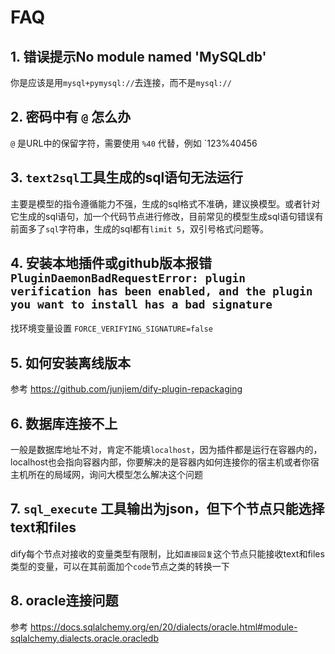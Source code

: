 # FAQ

## 1. 错误提示No module named 'MySQLdb'
你是应该是用`mysql+pymysql://`去连接，而不是`mysql://`

## 2. 密码中有 `@` 怎么办
`@` 是URL中的保留字符，需要使用 `%40` 代替，例如 `123%40456

## 3. `text2sql`工具生成的sql语句无法运行
主要是模型的指令遵循能力不强，生成的sql格式不准确，建议换模型。或者针对它生成的sql语句，加一个代码节点进行修改，目前常见的模型生成sql语句错误有前面多了`sql`字符串，生成的sql都有`limit 5`，双引号格式问题等。

## 4. 安装本地插件或github版本报错 `PluginDaemonBadRequestError: plugin verification has been enabled, and the plugin you want to install has a bad signature`
找环境变量设置 `FORCE_VERIFYING_SIGNATURE=false`

## 5. 如何安装离线版本
参考 https://github.com/junjiem/dify-plugin-repackaging

## 6. 数据库连接不上
一般是数据库地址不对，肯定不能填`localhost`，因为插件都是运行在容器内的，localhost也会指向容器内部，你要解决的是容器内如何连接你的宿主机或者你宿主机所在的局域网，询问大模型怎么解决这个问题

## 7. `sql_execute` 工具输出为json，但下个节点只能选择text和files
dify每个节点对接收的变量类型有限制，比如`直接回复`这个节点只能接收text和files类型的变量，可以在其前面加个`code`节点之类的转换一下

## 8. oracle连接问题
参考 https://docs.sqlalchemy.org/en/20/dialects/oracle.html#module-sqlalchemy.dialects.oracle.oracledb
